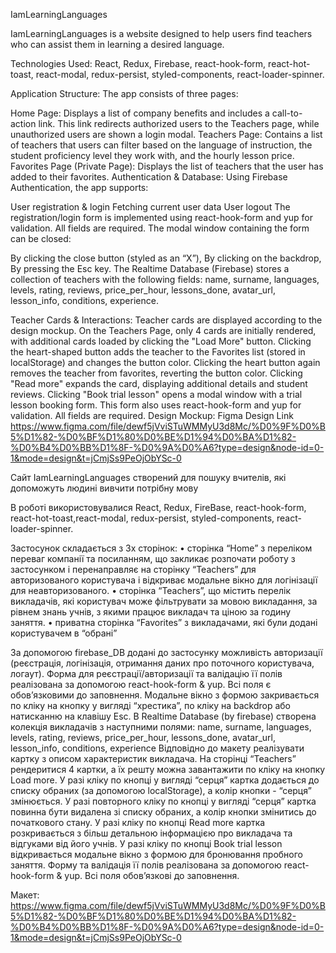 IamLearningLanguages

IamLearningLanguages is a website designed to help users find teachers who can assist them in learning a desired language.

Technologies Used:
React, Redux, Firebase, react-hook-form, react-hot-toast, react-modal, redux-persist, styled-components, react-loader-spinner.

Application Structure:
The app consists of three pages:

Home Page:
Displays a list of company benefits and includes a call-to-action link. This link redirects authorized users to the Teachers page, while unauthorized users are shown a login modal.
Teachers Page:
Contains a list of teachers that users can filter based on the language of instruction, the student proficiency level they work with, and the hourly lesson price.
Favorites Page (Private Page):
Displays the list of teachers that the user has added to their favorites.
Authentication & Database:
Using Firebase Authentication, the app supports:

User registration & login
Fetching current user data
User logout
The registration/login form is implemented using react-hook-form and yup for validation. All fields are required.
The modal window containing the form can be closed:

By clicking the close button (styled as an “X”),
By clicking on the backdrop,
By pressing the Esc key.
The Realtime Database (Firebase) stores a collection of teachers with the following fields:
name, surname, languages, levels, rating, reviews, price_per_hour, lessons_done, avatar_url, lesson_info, conditions, experience.

Teacher Cards & Interactions:
Teacher cards are displayed according to the design mockup.
On the Teachers Page, only 4 cards are initially rendered, with additional cards loaded by clicking the "Load More" button.
Clicking the heart-shaped button adds the teacher to the Favorites list (stored in localStorage) and changes the button color.
Clicking the heart button again removes the teacher from favorites, reverting the button color.
Clicking "Read more" expands the card, displaying additional details and student reviews.
Clicking "Book trial lesson" opens a modal window with a trial lesson booking form.
This form also uses react-hook-form and yup for validation.
All fields are required.
Design Mockup:
Figma Design Link
https://www.figma.com/file/dewf5jVviSTuWMMyU3d8Mc/%D0%9F%D0%B5%D1%82-%D0%BF%D1%80%D0%BE%D1%94%D0%BA%D1%82-%D0%B4%D0%BB%D1%8F-%D0%9A%D0%A6?type=design&node-id=0-1&mode=design&t=jCmjSs9PeOjObYSc-0





Сайт IamLearningLanguages створений для пошуку вчителів, які допоможуть людині вивчити потрібну мову

В роботі використовувалися React, Redux, FireBase, react-hook-form, react-hot-toast,react-modal, redux-persist, styled-components, react-loader-spinner.

 Застосунок складається з 3х сторінок:
• сторінка “Home” з переліком переваг компанії та посиланням, що закликає розпочати роботу з застосунком і перенаправляє на сторінку “Teachers” для авторизованого користувача і відкриває модальне вікно для логінізації для неавторизованого. 
• сторінка “Teachers”, що містить перелік викладачів, які користувач може фільтрувати за мовою викладання, за рівнем знань учнів, з якими працює викладач та ціною за годину заняття.
• приватна сторінка “Favorites” з викладачами, які були додані користувачем в “обрані”

 За допомогою firebase_DB додані до застосунку можливість авторизації (реєстрація, логінізація, отримання даних про поточного користувача, логаут).
Форма для реєстрації/авторизації та  валідацію її полів реалізована за допомогою react-hook-form & yup.  Всі поля є обовʼязковими до заповнення. Модальне вікно з формою  закривається по кліку на кнопку у вигляді “хрестика”, по кліку на backdrop  або натисканню на клавішу Esc.
 В Realtime Database (by firebase) створена колекція викладачів з наступними полями: name, surname, languages, levels, rating, reviews, price_per_hour, lessons_done, avatar_url, lesson_info, conditions, experience 
Відповідно до макету реалізувати картку з описом характеристик викладача. 
На сторінці “Teachers”  рендеритися 4 картки, а їх решту можна завантажити по кліку на кнопку Load more.
У разі кліку по кнопці у вигляді “серця” картка  додається до списку обраних (за допомогою localStorage),  а колір кнопки - “серця” змінюється.
 У разі повторного кліку по кнопці у вигляді “серця” картка повинна бути видалена зі списку обраних,  а колір кнопки змінитись до початкового стану. 
У разі кліку по кнопці  Read more картка  розкривається з більш детальною інформацією про викладача та відгуками від його учнів.
У разі кліку по кнопці Book trial lesson відкривається модальне вікно з формою для бронювання пробного заняття. Форму та валідація її полів  реалізована за допомогою react-hook-form & yup. Всі поля обовʼязкові до заповнення.

Макет: https://www.figma.com/file/dewf5jVviSTuWMMyU3d8Mc/%D0%9F%D0%B5%D1%82-%D0%BF%D1%80%D0%BE%D1%94%D0%BA%D1%82-%D0%B4%D0%BB%D1%8F-%D0%9A%D0%A6?type=design&node-id=0-1&mode=design&t=jCmjSs9PeOjObYSc-0